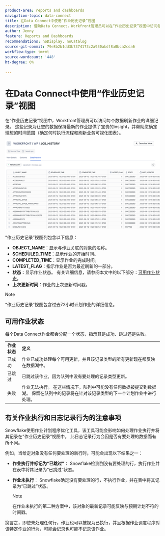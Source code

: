 ```yaml
---
product-area: reports and dashboards
navigation-topic: data-connect
title: 在Data Connect中使用“作业历史记录”视图
description: 借助Data Connect，Workfront管理员可以在“作业历史记录”视图中访问每个数据刷新作业的详细记录。
author: Jenny
feature: Reports and Dashboards
recommendations: noDisplay, noCatalog
source-git-commit: 79e8b2b1dd3b7374173c2a930abdf8a0bca2cda6
workflow-type: tm+mt
source-wordcount: '448'
ht-degree: 0%

---
```


# 在Data Connect中使用“作业历史记录”视图

在“作业历史记录”视图中，Workfront管理员可以访问每个数据刷新作业的详细记录。 这些记录为让您的数据保持最新的作业提供了宝贵的insight，并帮助您确定理想的时间范围（确定何时执行流程和刷新业务可视化图表）。

![作业历史记录视图](assets/job-history-tab.png)

“作业历史记录”视图列包含以下信息：

* **OBJECT_NAME**：显示与作业关联的对象的名称。
* **SCHEDULED_TIME**：显示作业的开始时间。
* **COMPLETED_TIME**：显示作业的完成时间。
* **LATEST_FLAG**：指示作业是否为最近刷新的一部分。
* **状态**：显示作业状态。 有关详细信息，请参阅本文中的以下部分：[可用作业状态](#available-job-statuses)。
* **上次更新时间**：作业的上次更新时间戳。

>[!NOTE]
>
>“作业历史记录”视图包含过去72小时计划作业的详细信息。


## 可用作业状态

每个Data Connect作业都会分配一个状态，指示其是成功、跳过还是失败。

<table>
    <tr>
        <td><b>作业状态</b></td>
        <td><b>定义</b></td>
    </tr>
    <tr>
        <td>已成功</td>
        <td>作业已成功处理每个可用更新，并且该记录类型的所有更新现在都反映在数据湖中。</td>
    </tr>
    <tr>
        <td>已跳过</td>
        <td>已跳过该作业，因为队列中没有要处理的记录类型更新。</td>
    </tr>
    <tr>
        <td>失败</td>
        <td>作业无法执行。 在这些情况下，队列中可能没有任何数据被提交到数据湖。 保留在队列中的记录将在针对该记录类型的下一个计划作业中进行处理。 </td>
    </tr>
   </table>


## 有关作业执行和日志记录行为的注意事项

Snowflake使用作业计划程序优化工具，该工具可能会影响如何处理作业执行并将其记录在“作业历史记录”视图中。 此日志记录行为会因是否有要处理的数据而有所不同。

例如，当给定对象没有任何要处理的新行时，可能会出现以下结果之一：

* **作业执行并标记为“已跳过”**： Snowflake检测到没有要处理的行，执行作业并在表中将其记录为“已跳过”状态。

* **作业未执行**： Snowflake确定没有要处理的行，不执行作业，并在表中将其记录为“已跳过”状态。

  >[!NOTE]
  >
  >在作业未执行的第二种方案中，该对象的最新记录可能反映与预期计划不符的时间戳。

换言之，即使未处理任何行，作业也可以被视为已执行，并且根据作业调度程序对该特定作业的行为，可能会记录也可能不记录该作业。